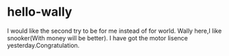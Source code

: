 # hello-wally
I would like the second try to be for me instead of for world.
Wally here,I like snooker(With money will be better).
I have got the motor lisence yesterday.Congratulation.
